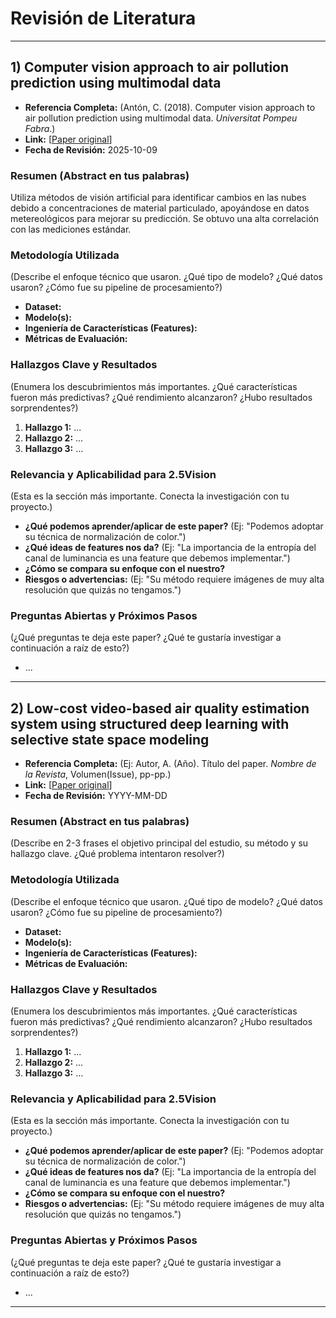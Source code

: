 # Revisión de Literatura
---

## 1) Computer vision approach to air pollution prediction using multimodal data

- **Referencia Completa:** (Antón, C. (2018). Computer vision approach to air pollution prediction using multimodal data. *Universitat Pompeu Fabra*.)
- **Link:** [[Paper original](https://repositori-api.upf.edu/api/core/bitstreams/69d00819-3ce9-4658-9f9b-eebd5e5a82a4/content)]
- **Fecha de Revisión:** 2025-10-09


### Resumen (Abstract en tus palabras)
Utiliza métodos de visión artificial para identificar cambios en las nubes debido a concentraciones de material particulado, apoyándose en datos metereológicos para mejorar su predicción. Se obtuvo una alta correlación con las mediciones estándar.


### Metodología Utilizada

(Describe el enfoque técnico que usaron. ¿Qué tipo de modelo? ¿Qué datos usaron? ¿Cómo fue su pipeline de procesamiento?)

- **Dataset:**
- **Modelo(s):**
- **Ingeniería de Características (Features):**
- **Métricas de Evaluación:**



### Hallazgos Clave y Resultados

(Enumera los descubrimientos más importantes. ¿Qué características fueron más predictivas? ¿Qué rendimiento alcanzaron? ¿Hubo resultados sorprendentes?)

1.  **Hallazgo 1:** ...
2.  **Hallazgo 2:** ...
3.  **Hallazgo 3:** ...


### Relevancia y Aplicabilidad para 2.5Vision

(Esta es la sección más importante. Conecta la investigación con tu proyecto.)

- **¿Qué podemos aprender/aplicar de este paper?** (Ej: "Podemos adoptar su técnica de normalización de color.")
- **¿Qué ideas de features nos da?** (Ej: "La importancia de la entropía del canal de luminancia es una feature que debemos implementar.")
- **¿Cómo se compara su enfoque con el nuestro?**
- **Riesgos o advertencias:** (Ej: "Su método requiere imágenes de muy alta resolución que quizás no tengamos.")


### Preguntas Abiertas y Próximos Pasos

(¿Qué preguntas te deja este paper? ¿Qué te gustaría investigar a continuación a raíz de esto?)

- ...

---
## 2) Low-cost video-based air quality estimation system using structured deep learning with selective state space modeling

- **Referencia Completa:** (Ej: Autor, A. (Año). Título del paper. *Nombre de la Revista*, Volumen(Issue), pp-pp.)
- **Link:** [[Paper original](https://www.sciencedirect.com/science/article/pii/S0160412025002478)]
- **Fecha de Revisión:** YYYY-MM-DD



### Resumen (Abstract en tus palabras)

(Describe en 2-3 frases el objetivo principal del estudio, su método y su hallazgo clave. ¿Qué problema intentaron resolver?)


### Metodología Utilizada

(Describe el enfoque técnico que usaron. ¿Qué tipo de modelo? ¿Qué datos usaron? ¿Cómo fue su pipeline de procesamiento?)

- **Dataset:**
- **Modelo(s):**
- **Ingeniería de Características (Features):**
- **Métricas de Evaluación:**


### Hallazgos Clave y Resultados

(Enumera los descubrimientos más importantes. ¿Qué características fueron más predictivas? ¿Qué rendimiento alcanzaron? ¿Hubo resultados sorprendentes?)

1.  **Hallazgo 1:** ...
2.  **Hallazgo 2:** ...
3.  **Hallazgo 3:** ...


### Relevancia y Aplicabilidad para 2.5Vision

(Esta es la sección más importante. Conecta la investigación con tu proyecto.)

- **¿Qué podemos aprender/aplicar de este paper?** (Ej: "Podemos adoptar su técnica de normalización de color.")
- **¿Qué ideas de features nos da?** (Ej: "La importancia de la entropía del canal de luminancia es una feature que debemos implementar.")
- **¿Cómo se compara su enfoque con el nuestro?**
- **Riesgos o advertencias:** (Ej: "Su método requiere imágenes de muy alta resolución que quizás no tengamos.")



### Preguntas Abiertas y Próximos Pasos

(¿Qué preguntas te deja este paper? ¿Qué te gustaría investigar a continuación a raíz de esto?)

- ...

---

